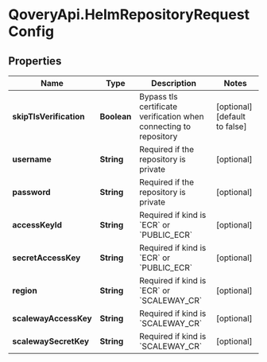 # QoveryApi.HelmRepositoryRequestConfig

## Properties

Name | Type | Description | Notes
------------ | ------------- | ------------- | -------------
**skipTlsVerification** | **Boolean** | Bypass tls certificate verification when connecting to repository | [optional] [default to false]
**username** | **String** | Required if the repository is private | [optional] 
**password** | **String** | Required if the repository is private | [optional] 
**accessKeyId** | **String** | Required if kind is &#x60;ECR&#x60; or &#x60;PUBLIC_ECR&#x60; | [optional] 
**secretAccessKey** | **String** | Required if kind is &#x60;ECR&#x60; or &#x60;PUBLIC_ECR&#x60; | [optional] 
**region** | **String** | Required if kind is &#x60;ECR&#x60; or &#x60;SCALEWAY_CR&#x60; | [optional] 
**scalewayAccessKey** | **String** | Required if kind is &#x60;SCALEWAY_CR&#x60; | [optional] 
**scalewaySecretKey** | **String** | Required if kind is &#x60;SCALEWAY_CR&#x60; | [optional] 


